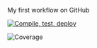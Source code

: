 My first workflow on GitHub

[![Compile, test, deploy](https://github.com/kohziyi95/day22-giphyApp/actions/workflows/main.yaml/badge.svg)](https://github.com/kohziyi95/day22-giphyApp/actions/workflows/main.yaml)

![Coverage](https://verybigbucket.sgp1.digitaloceanspaces/coverage/day22-giphyApp/jacoco.svg)